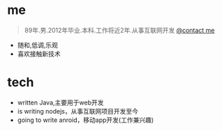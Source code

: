 
me
======

> 89年.男.2012年毕业.本科.工作将近2年.从事互联网开发  [@contact me](992512186@qq.com)

* 随和,低调,乐观
* 喜欢接触新技术


tech
======

* written Java,主要用于web开发
* is writing nodejs，从事互联网项目开发至今
* going to write anroid，移动app开发(工作兼兴趣)
































